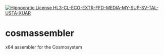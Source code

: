 [![Hippocratic License HL3-CL-ECO-EXTR-FFD-MEDIA-MY-SUP-SV-TAL-USTA-XUAR](https://img.shields.io/static/v1?label=Hippocratic%20License&message=HL3-CL-ECO-EXTR-FFD-MEDIA-MY-SUP-SV-TAL-USTA-XUAR&labelColor=5e2751&color=bc8c3d)](https://firstdonoharm.dev/version/3/0/cl-eco-extr-ffd-media-my-sup-sv-tal-usta-xuar.html)

# cosmassembler
x64 assembler for the Cosmosystem
